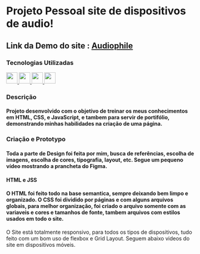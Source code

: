 # Projeto Pessoal site de dispositivos de audio!

## Link da Demo do site : [Audiophile](https://gustavocmonteiro.github.io/audiophile/)

### Tecnologias Utilizadas
<div>
  <a href="https://github.com/GustavoCMonteiro">
    <img height="30em" src="https://img.shields.io/badge/HTML5-E34F26?style=for-the-badge&logo=html5&logoColor=white"/>
    <img height="30em" src="https://img.shields.io/badge/CSS3-1572B6?style=for-the-badge&logo=css3&logoColor=white"/>
     <img height="30m" src="https://img.shields.io/badge/JavaScript-323330?style=for-the-badge&logo=javascript&logoColor=F7DF1E"/>
    <img height="30em" src="https://img.shields.io/badge/Figma-F24E1E?style=for-the-badge&logo=figma&logoColor=white"/>
  </a>
</div>  
  
 
### Descrição

#### Projeto desenvolvido com o objetivo de treinar os meus conhecimentos em HTML, CSS, e JavaScript, e tambem para servir de portifólio, demonstrando minhas habilidades na criação de uma página.

### Criação e Prototypo

#### Toda a parte de Design foi feita por mim, busca de referências, escolha de imagens, escolha de cores, tipografia, layout, etc. Segue um pequeno vídeo mostrando a prancheta do Figma.




#### HTML e JSS

#### O HTML foi feito todo na base semantica, sempre deixando bem limpo e organizado. O CSS foi dividido por páginas e com alguns arquivos globais, para melhor organização, foi criado o arquivo somente com as variaveis e cores e tamanhos de fonte, tambem arquivos com estilos usados em todo o site.
O Site está totalmente responsivo, para todos os tipos de dispositivos, tudo feito com um bom uso de flexbox e Grid Layout. Seguem abaixo videos do site em dispositivos móveis.

